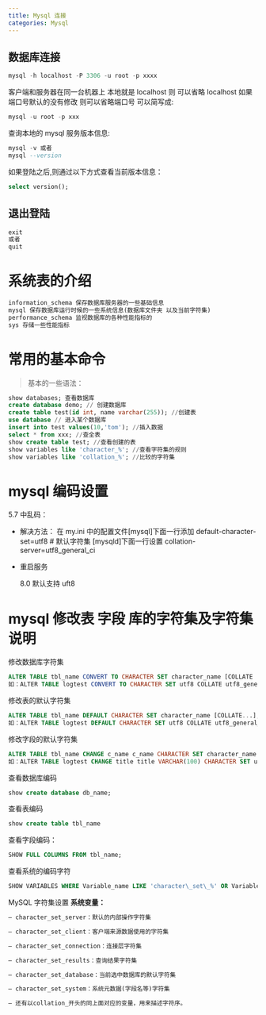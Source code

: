 ```yaml
---
title: Mysql 连接
categories: Mysql
---
```


## 数据库连接

```sql
mysql -h localhost -P 3306 -u root -p xxxx
```

客户端和服务器在同一台机器上 本地就是 localhost 则 可以省略 localhost 如果端口号默认的没有修改 则可以省略端口号 可以简写成:

```sql
mysql -u root -p xxx
```

查询本地的 mysql 服务版本信息:

```sql
mysql -v 或者
mysql --version
```

如果登陆之后,则通过以下方式查看当前版本信息：

```sql
select version();
```

## 退出登陆

```sql
exit
或者
quit
```

# 系统表的介绍

```sql
information_schema 保存数据库服务器的一些基础信息
mysql 保存数据库运行时候的一些系统信息(数据库文件夹 以及当前字符集)
performance_schema 监视数据库的各种性能指标的
sys 存储一些性能指标
```

# 常用的基本命令

> 基本的一些语法：

```sql
show databases; 查看数据库
create database demo; // 创建数据库
create table test(id int, name varchar(255)); //创建表
use database // 进入某个数据库
insert into test values(10,'tom'); //插入数据
select * from xxx; //查全表
show create table test; //查看创建的表
show variables like 'character_%'; //查看字符集的规则
show variables like 'collation_%'; //比较的字符集
```

# mysql 编码设置

5.7 中乱码：

- 解决方法： 在 my.ini 中的配置文件\[mysql]下面一行添加 default-character-set=utf8 # 默认字符集 \[mysqld]下面一行设置 collation-server=utf8_general_ci
- 重启服务

  8.0 默认支持 uft8

# mysql 修改表 字段 库的字符集及字符集说明

修改数据库字符集

```sql
ALTER TABLE tbl_name CONVERT TO CHARACTER SET character_name [COLLATE ...]
如：ALTER TABLE logtest CONVERT TO CHARACTER SET utf8 COLLATE utf8_general_ci;
```

修改表的默认字符集

```sql
ALTER TABLE tbl_name DEFAULT CHARACTER SET character_name [COLLATE...];
如：ALTER TABLE logtest DEFAULT CHARACTER SET utf8 COLLATE utf8_general_ci;
```

修改字段的默认字符集

```sql
ALTER TABLE tbl_name CHANGE c_name c_name CHARACTER SET character_name [COLLATE ...];
如：ALTER TABLE logtest CHANGE title title VARCHAR(100) CHARACTER SET utf8 COLLATE utf8_general_ci;
```

查看数据库编码

```sql
show create database db_name;
```

查看表编码

```sql
show create table tbl_name
```

查看字段编码：

```sql
SHOW FULL COLUMNS FROM tbl_name;
```

查看系统的编码字符

```sql
SHOW VARIABLES WHERE Variable_name LIKE 'character\_set\_%' OR Variable_name LIKE 'collation%';

```

MySQL 字符集设置
**系统变量：**

```sql
– character_set_server：默认的内部操作字符集

– character_set_client：客户端来源数据使用的字符集

– character_set_connection：连接层字符集

– character_set_results：查询结果字符集

– character_set_database：当前选中数据库的默认字符集

– character_set_system：系统元数据(字段名等)字符集

– 还有以collation_开头的同上面对应的变量，用来描述字符序。
```
